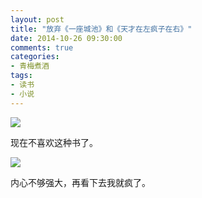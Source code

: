 ```yaml
---
layout: post
title: "放弃《一座城池》和《天才在左疯子在右》"
date: 2014-10-26 09:30:00
comments: true
categories:
- 青梅煮酒
tags:
- 读书
- 小说
---
```


![](http://pic.yupoo.com/leninlee/E9VPP5J0/medish.jpg)

现在不喜欢这种书了。

![](http://pic.yupoo.com/leninlee/E9VOUOtx/medish.jpg)

内心不够强大，再看下去我就疯了。
